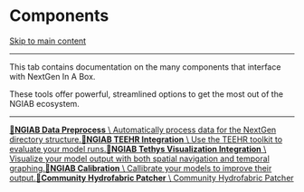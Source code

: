 # Components

[Skip to main content](https://docs.ciroh.org/docs/products/ngiab/components/#__docusaurus_skipToContent_fallback)

* * *

This tab contains documentation on the many components that interface with NextGen In A Box.

These tools offer powerful, streamlined options to get the most out of the NGIAB ecosystem.

* * *

[**📄️NGIAB Data Preprocess** \\
Automatically process data for the NextGen directory structure.](https://docs.ciroh.org/docs/products/ngiab/components/ngiab-preprocessor/)[**📄️NGIAB TEEHR Integration** \\
Use the TEEHR toolkit to evaluate your model runs.](https://docs.ciroh.org/docs/products/ngiab/components/ngiab-teehr/)[**📄️NGIAB Tethys Visualization Integration** \\
Visualize your model output with both spatial navigation and temporal graphing.](https://docs.ciroh.org/docs/products/ngiab/components/ngiab-visualizer/)[**📄️NGIAB Calibration** \\
Callibrate your models to improve their output.](https://docs.ciroh.org/docs/products/ngiab/components/ngiab-calibration/)[**📄️Community Hydrofabric Patcher** \\
Community Hydrofabric Patcher](https://docs.ciroh.org/docs/products/ngiab/components/community-hydrofabric/)